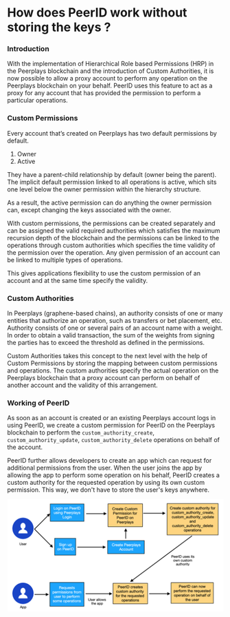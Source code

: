 # How does PeerID work without storing the keys ?

### Introduction

With the implementation of Hierarchical Role based Permissions (HRP) in the Peerplays blockchain and the introduction of Custom Authorities, it is now possible to allow a proxy account to perform any operation on the Peerplays blockchain on your behalf. PeerID uses this feature to act as a proxy for any account that has provided the permission to perform a particular operations.

### Custom Permissions

Every account that’s created on Peerplays has two default permissions by default.

1. Owner
2. Active

They have a parent-child relationship by default (owner being the parent). The implicit default permission linked to all operations is active, which sits one level below the owner permission within the hierarchy structure.

As a result, the active permission can do anything the owner permission can, except changing the keys associated with the owner.

With custom permissions, the permissions can be created separately and can be assigned the valid required authorities which satisfies the maximum recursion depth of the blockchain and the permissions can be linked to the operations through custom authorities which specifies the time validity of the permission over the operation. Any given permission of an account can be linked to multiple types of operations.

This gives applications flexibility to use the custom permission of an account and at the same time specify the validity.

### Custom Authorities

In Peerplays (graphene-based chains), an authority consists of one or many entities that authorize an operation, such as transfers or bet placement, etc. Authority consists of one or several pairs of an account name with a weight. In order to obtain a valid transaction, the sum of the weights from signing the parties has to exceed the threshold as defined in the permissions.

Custom Authorities takes this concept to the next level with the help of Custom Permissions by storing the mapping between custom permissions and operations. The custom authorities specify the actual operation on the Peerplays blockchain that a proxy account can perform on behalf of another account and the validity of this arrangement.

### Working of PeerID

As soon as an account is created or an existing Peerplays account logs in using PeerID, we create a custom permission for PeerID on the Peerplays blockchain to perform the `custom_authority_create`, `custom_authority_update`, `custom_authority_delete` operations on behalf of the account. 

PeerID further allows developers to create an app which can request for additional permissions from the user. When the user joins the app by allowing the app to perform some operation on his behalf, PeerID creates a custom authority for the requested operation by using its own custom permission. This way, we don't have to store the user's keys anywhere.

![Working of PeerID](<../.gitbook/assets/Screen Shot 2021-01-25 at 10.28.20 AM.png>)
